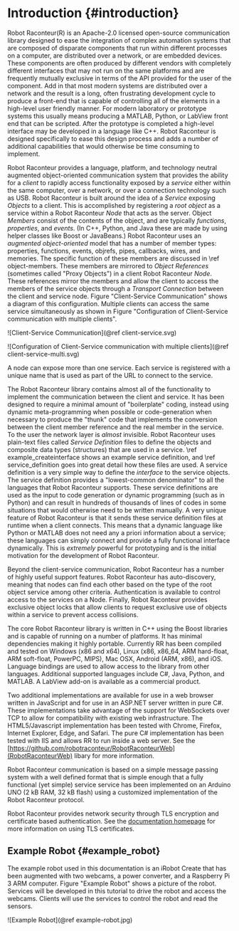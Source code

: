 # Introduction {#introduction}

Robot Raconteur(R) is an Apache-2.0 licensed open-source communication library designed to ease the integration of complex automation systems that are composed of disparate components that run within different processes on a computer, are distributed over a network, or are embedded devices.  These components are often produced by different vendors with completely different interfaces that may not run on the same platforms and are frequently mutually exclusive in terms of the API provided for the user of the component.  Add in that most modern systems are distributed over a network and the result is a long, often frustrating development cycle to produce a front-end that is capable of controlling all of the elements in a high-level user friendly manner.  For modern laboratory or prototype systems this usually means producing a MATLAB, Python, or LabView front end that can be scripted.  After the prototype is completed a high-level interface may be developed in a language like C++.  Robot Raconteur is designed specifically to ease this design process and adds a number of additional capabilities that would otherwise be time consuming to implement.  

Robot Raconteur provides a language, platform, and technology neutral augmented object-oriented communication system that provides the ability for a *client* to rapidly access functionality exposed by a *service* either within the same computer, over a network, or over a connection technology such as USB.  Robot Raconteur is built around the idea of a *Service* exposing *Objects* to a client. This is accomplished by registering a *root object* as a service within a Robot Raconteur *Node* that acts as the server.  Object *Members* consist of the contents of the object, and are typically *functions*, *properties*, and *events*. (In C++, Python, and Java these are made by using helper classes like Boost or JavaBeans.)  Robot Raconteur uses an *augmented object-oriented* model that has a number of member types: properties, functions, events, objrefs, pipes, callbacks, wires, and memories. The specific function of these members are discussed in \ref object-members. These members are mirrored to *Object References* (sometimes called "Proxy Objects") in a client Robot Raconteur *Node*.  These references mirror the members and allow the client to access the members of the service objects through a *Transport Connection* between the client and service node.  Figure "Client-Service Communication" shows a diagram of this configuration. Multiple clients can access the same service simultaneously as shown in Figure "Configuration of Client-Service communication with multiple clients".

![Client-Service Communication](@ref client-service.svg)

![Configuration of Client-Service communication with multiple clients](@ref client-service-multi.svg)

A node can expose more than one service.  Each service is registered with a unique name that is used as part of the URL to connect to the service.

The Robot Raconteur library contains almost all of the functionality to implement the communication between the client and service.  It has been designed to require a minimal amount of "boilerplate" coding, instead using dynamic meta-programming when possible or code-generation when necessary to produce the "thunk" code that implements the conversion between the client member reference and the real member in the service.  To the user the network layer is *almost* invisible.  Robot Raconteur uses plain-text files called *Service Definition* files to define the objects and composite data types (structures) that are used in a service.  \ref example_createinterface shows an example service definition, and \ref service_definition goes into great detail how these files are used.  A service definition is a very simple way to define the *interface* to the service objects.  The service definition provides a "lowest-common denominator" to all the languages that Robot Raconteur supports.  These service definitions are used as the input to code generation or dynamic programming (such as in Python) and can result in hundreds of thousands of lines of codes in some situations that would otherwise need to be written manually.  A very unique feature of Robot Raconteur is that it sends these service definition files at runtime when a client connects.  This means that a dynamic language like Python or MATLAB does not need any a priori information about a service; these languages can simply connect and provide a fully functional interface dynamically.  This is *extremely* powerful for prototyping and is the initial motivation for the development of Robot Raconteur.

Beyond the client-service communication, Robot Raconteur has a number of highly useful support features.  Robot Raconteur has auto-discovery, meaning that nodes can find each other based on the type of the root object service among other criteria.  Authentication is available to control access to the services on a Node.  Finally, Robot Raconteur provides exclusive object locks that allow clients to request exclusive use of objects within a service to prevent access collisions.

The core Robot Raconteur library is written in C++ using the Boost libraries and is capable of running on a number of platforms. It has minimal dependencies making it highly portable. Currently RR has been compiled and tested on Windows (x86 and x64), Linux (x86, x86\_64, ARM hard-float, ARM soft-float, PowerPC, MIPS), Mac OSX, Android (ARM, x86), and iOS.  Language bindings are used to allow access to the library from other languages. Additional supported languages include C\#, Java, Python, and MATLAB. A LabView add-on is available as a commercial product.

Two additional implementations are available for use in a web browser written in JavaScript and for use in an ASP.NET server written in pure C\#.  These implementations take advantage of the support for WebSockets over TCP to allow for compatibility with existing web infrastructure. The HTML5/Javascript implementation has been tested with Chrome, Firefox, Internet Explorer, Edge, and Safari. The pure C\# implementation has been tested with IIS and allows RR to run inside a web server. See the [https://github.com/robotraconteur/RobotRaconteurWeb](RobotRaconteurWeb) libary for more information.

Robot Raconteur communication is based on a simple message passing system with a well defined format that is simple enough that a fully functional (yet simple) service service has been implemented on an Arduino UNO (2 kB RAM, 32 kB flash) using a customized implementation of the Robot Raconteur protocol.

Robot Raconteur provides network security through TLS encryption and certificate based authentication.  See the [documentation homepage](https://github.com/robotraconteur/robotraconteur/wiki/Documentation) for more information on using TLS certificates.

## Example Robot {#example_robot}

The example robot used in this documentation is an iRobot Create that has been augmented with two webcams, a power converter, and a Raspberry Pi 3 ARM computer. Figure "Example Robot" shows a picture of the robot.  Services will be developed in this tutorial to drive the robot and access the webcams.  Clients will use the services to control the robot and read the sensors.

![Example Robot](@ref example-robot.jpg)
